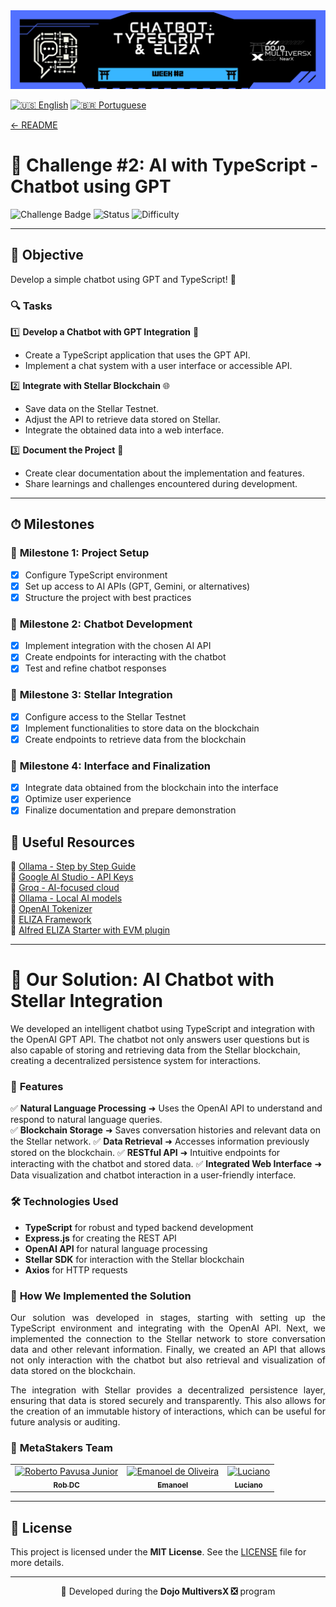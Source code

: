 <div align="left">
  <a href="../../README-en.md">
    <img src="../images/metastackers-dojo-multiversx-week2.png" alt="Challenge 2 Banner">
  </a>
</div>


[![🇺🇸 English](https://img.shields.io/badge/Lang-EN-blue)](challenge2-en.md)
[![🇧🇷 Portuguese](https://img.shields.io/badge/Lang-PT--BR-green)](challenge2.md)

[← README](../../README-en.md)

# 🎯 **Challenge #2: AI with TypeScript - Chatbot using GPT**  

![Challenge Badge](https://img.shields.io/badge/Challenge-2-blue?style=for-the-badge&logo=typescript)
![Status](https://img.shields.io/badge/Status-Completed-brightgreen?style=for-the-badge)
![Difficulty](https://img.shields.io/badge/Difficulty-Medium-yellow?style=for-the-badge)

---

## 📢 **Objective**  
Develop a simple chatbot using GPT and TypeScript! 🚀  

### 🔍 **Tasks**  

1️⃣ **Develop a Chatbot with GPT Integration** 🤖  
   - Create a TypeScript application that uses the GPT API.
   - Implement a chat system with a user interface or accessible API.

2️⃣ **Integrate with Stellar Blockchain** 🌐  
   - Save data on the Stellar Testnet.
   - Adjust the API to retrieve data stored on Stellar.
   - Integrate the obtained data into a web interface.

3️⃣ **Document the Project** 📝  
   - Create clear documentation about the implementation and features.
   - Share learnings and challenges encountered during development.

---

## ⏱ **Milestones**  

### 📅 **Milestone 1: Project Setup**  
- [x] Configure TypeScript environment
- [x] Set up access to AI APIs (GPT, Gemini, or alternatives)
- [x] Structure the project with best practices

### 📅 **Milestone 2: Chatbot Development**  
- [x] Implement integration with the chosen AI API
- [x] Create endpoints for interacting with the chatbot
- [x] Test and refine chatbot responses

### 📅 **Milestone 3: Stellar Integration**  
- [x] Configure access to the Stellar Testnet
- [x] Implement functionalities to store data on the blockchain
- [x] Create endpoints to retrieve data from the blockchain

### 📅 **Milestone 4: Interface and Finalization**  
- [x] Integrate data obtained from the blockchain into the interface
- [x] Optimize user experience
- [x] Finalize documentation and prepare demonstration

## 📎 **Useful Resources**  

🔗 [Ollama - Step by Step Guide](https://github.com/SkkJodhpur/Gen-ai/blob/main/Models/Ollama_3_A_Step_by_Step_Guide/Ollama_3_A_Step_by_Step_Guide.ipynb)  
🔗 [Google AI Studio - API Keys](https://aistudio.google.com/apikey)  
🔗 [Groq - AI-focused cloud](https://groq.com/)  
🔗 [Ollama - Local AI models](https://ollama.com/)  
🔗 [OpenAI Tokenizer](https://platform.openai.com/tokenizer)  
🔗 [ELIZA Framework](https://github.com/elizaOS/eliza/tree/main)  
🔗 [Alfred ELIZA Starter with EVM plugin](https://github.com/kamikazebr/alfred-eliza-starter)  


---

# 🚀 **Our Solution**: AI Chatbot with Stellar Integration

We developed an intelligent chatbot using TypeScript and integration with the OpenAI GPT API. The chatbot not only answers user questions but is also capable of storing and retrieving data from the Stellar blockchain, creating a decentralized persistence system for interactions.

### 🌟 **Features**  

✅ **Natural Language Processing** ➜ Uses the OpenAI API to understand and respond to natural language queries.  
✅ **Blockchain Storage** ➜ Saves conversation histories and relevant data on the Stellar network.
✅ **Data Retrieval** ➜ Accesses information previously stored on the blockchain.
✅ **RESTful API** ➜ Intuitive endpoints for interacting with the chatbot and stored data.
✅ **Integrated Web Interface** ➜ Data visualization and chatbot interaction in a user-friendly interface.

### 🛠 **Technologies Used**  

- **TypeScript** for robust and typed backend development
- **Express.js** for creating the REST API
- **OpenAI API** for natural language processing
- **Stellar SDK** for interaction with the Stellar blockchain
- **Axios** for HTTP requests

### 📖 **How We Implemented the Solution**  

<p align="justify">
Our solution was developed in stages, starting with setting up the TypeScript environment and integrating with the OpenAI API. Next, we implemented the connection to the Stellar network to store conversation data and other relevant information. Finally, we created an API that allows not only interaction with the chatbot but also retrieval and visualization of data stored on the blockchain.
</p>

<p align="justify">
The integration with Stellar provides a decentralized persistence layer, ensuring that data is stored securely and transparently. This also allows for the creation of an immutable history of interactions, which can be useful for future analysis or auditing.
</p>

### 👥 **MetaStakers Team**  


<div align="center">
  <table>
    <tr>
      <td align="center">
        <a href="https://github.com/robdicoco">
          <img src="https://avatars.githubusercontent.com/u/24412372?v=4" width="100px" alt="Roberto Pavusa Junior"/><br>
          <sub><b>Rob DC</b></sub>
        </a>
      </td>
      <td align="center">
        <a href="https://github.com/alfatektecnologia">
          <img src="https://avatars.githubusercontent.com/u/58711434?v=4" width="100px" alt="Emanoel de Oliveira"/><br>
          <sub><b>Emanoel</b></sub>
        </a>
      </td>
      <td align="center">
        <a href="https://github.com/lucenfort">
          <img src="https://avatars.githubusercontent.com/u/55037889?v=4" width="100px" alt="Luciano"/><br>
          <sub><b>Luciano</b></sub>
        </a>
      </td>
    </tr>
  </table>
</div>
  

---

## 📜 **License**  

This project is licensed under the **MIT License**. See the [LICENSE](LICENSE) file for more details.  

---

<p align="center"> 🚀 Developed during the <strong>Dojo MultiversX ❎</strong> program</p>